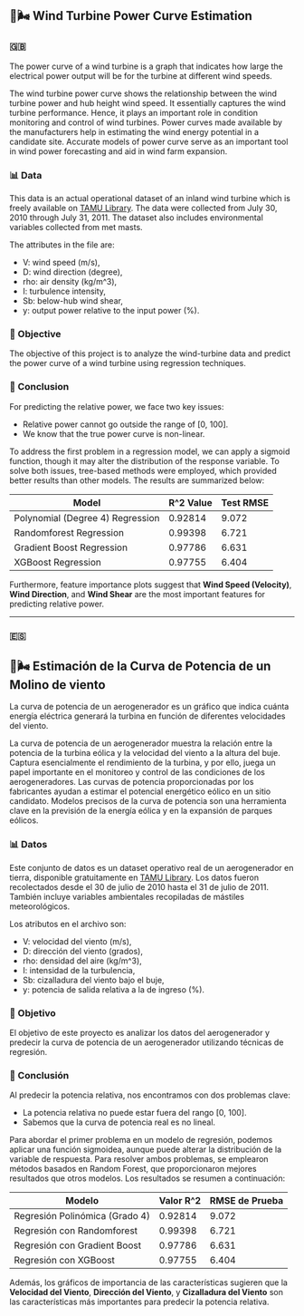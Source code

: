 ## 🧭🌬️ Wind Turbine Power Curve Estimation

### 🇬🇧 

The power curve of a wind turbine is a graph that indicates how large the electrical power output will be for the turbine at different wind speeds. 

The wind turbine power curve shows the relationship between the wind turbine power and hub height wind speed. It essentially captures the wind turbine performance. Hence, it plays an important role in condition monitoring and control of wind turbines. Power curves made available by the manufacturers help in estimating the wind energy potential in a candidate site. Accurate models of power curve serve as an important tool in wind power forecasting and aid in wind farm expansion.

### 📊 Data
This data is an actual operational dataset of an inland wind turbine which is freely available on [TAMU Library](https://tamucs-my.sharepoint.com/personal/yu-ding_tamu_edu/_layouts/15/onedrive.aspx?id=%2Fpersonal%2Fyu%2Dding%5Ftamu%5Fedu%2FDocuments%2FWind%5FSpatio%5FTemporal%5FDataset1%2Ezip&parent=%2Fpersonal%2Fyu%2Dding%5Ftamu%5Fedu%2FDocuments&cid=34459bcf-3ce4-41fb-ac24-c1ccc5fbb0ac). The data were collected from July 30, 2010 through July 31, 2011. The dataset also includes environmental variables collected from met masts.

The attributes in the file are:

- V: wind speed (m/s),
- D: wind direction (degree),
- rho: air density (kg/m^3),
- I: turbulence intensity,
- Sb: below-hub wind shear,
- y: output power relative to the input power (%).

### 🎯 Objective
The objective of this project is to analyze the wind-turbine data and predict the power curve of a wind turbine using regression techniques.

### 🧪 Conclusion

For predicting the relative power, we face two key issues:
- Relative power cannot go outside the range of [0, 100].
- We know that the true power curve is non-linear.

To address the first problem in a regression model, we can apply a sigmoid function, though it may alter the distribution of the response variable. To solve both issues, tree-based methods were employed, which provided better results than other models. The results are summarized below:

| Model | R^2 Value | Test RMSE |
| --- | --- | --- |
| Polynomial (Degree 4) Regression | 0.92814 | 9.072 |
| Randomforest Regression | 0.99398 | 6.721 |
| Gradient Boost Regression | 0.97786 | 6.631 |
| XGBoost Regression | 0.97755 | 6.404 |

Furthermore, feature importance plots suggest that **Wind Speed (Velocity)**, **Wind Direction**, and **Wind Shear** are the most important features for predicting relative power.

---

### 🇪🇸 

## 🧭🌬️ Estimación de la Curva de Potencia de un Molino de viento

La curva de potencia de un aerogenerador es un gráfico que indica cuánta energía eléctrica generará la turbina en función de diferentes velocidades del viento.

La curva de potencia de un aerogenerador muestra la relación entre la potencia de la turbina eólica y la velocidad del viento a la altura del buje. Captura esencialmente el rendimiento de la turbina, y por ello, juega un papel importante en el monitoreo y control de las condiciones de los aerogeneradores. Las curvas de potencia proporcionadas por los fabricantes ayudan a estimar el potencial energético eólico en un sitio candidato. Modelos precisos de la curva de potencia son una herramienta clave en la previsión de la energía eólica y en la expansión de parques eólicos.

### 📊 Datos
Este conjunto de datos es un dataset operativo real de un aerogenerador en tierra, disponible gratuitamente en [TAMU Library](https://tamucs-my.sharepoint.com/personal/yu-ding_tamu_edu/_layouts/15/onedrive.aspx?id=%2Fpersonal%2Fyu%2Dding%5Ftamu%5Fedu%2FDocuments%2FWind%5FSpatio%5FTemporal%5FDataset1%2Ezip&parent=%2Fpersonal%2Fyu%2Dding%5Ftamu%5Fedu%2FDocuments&cid=34459bcf-3ce4-41fb-ac24-c1ccc5fbb0ac). Los datos fueron recolectados desde el 30 de julio de 2010 hasta el 31 de julio de 2011. También incluye variables ambientales recopiladas de mástiles meteorológicos.

Los atributos en el archivo son:

- V: velocidad del viento (m/s),
- D: dirección del viento (grados),
- rho: densidad del aire (kg/m^3),
- I: intensidad de la turbulencia,
- Sb: cizalladura del viento bajo el buje,
- y: potencia de salida relativa a la de ingreso (%).

### 🎯 Objetivo
El objetivo de este proyecto es analizar los datos del aerogenerador y predecir la curva de potencia de un aerogenerador utilizando técnicas de regresión.

### 🧪 Conclusión

Al predecir la potencia relativa, nos encontramos con dos problemas clave:
- La potencia relativa no puede estar fuera del rango [0, 100].
- Sabemos que la curva de potencia real es no lineal.

Para abordar el primer problema en un modelo de regresión, podemos aplicar una función sigmoidea, aunque puede alterar la distribución de la variable de respuesta. Para resolver ambos problemas, se emplearon métodos basados en Random Forest, que proporcionaron mejores resultados que otros modelos. Los resultados se resumen a continuación:

| Modelo | Valor R^2 | RMSE de Prueba |
| --- | --- | --- |
| Regresión Polinómica (Grado 4) | 0.92814 | 9.072 |
| Regresión con Randomforest | 0.99398 | 6.721 |
| Regresión con Gradient Boost | 0.97786 | 6.631 |
| Regresión con XGBoost | 0.97755 | 6.404 |

Además, los gráficos de importancia de las características sugieren que la **Velocidad del Viento**, **Dirección del Viento**, y **Cizalladura del Viento** son las características más importantes para predecir la potencia relativa.

